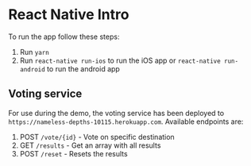 # React Native Intro
To run the app follow these steps:
1. Run `yarn`
2. Run `react-native run-ios` to run the iOS app or `react-native run-android` to run the android app

## Voting service
For use during the demo, the voting service has been deployed to `https://nameless-depths-10115.herokuapp.com`.
Available endpoints are:
1. POST `/vote/{id}` - Vote on specific destination
2. GET `/results` - Get an array with all results
3. POST `/reset` - Resets the results
